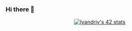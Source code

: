 ### Hi there 👋
<center>
<a href="https://github.com/JaeSeoKim/badge42"><img src="https://badge42.vercel.app/api/v2/cli1qxyu2014608mji3krvd19/stats?cursusId=21&coalitionId=64" alt="lyandriy's 42 stats" /></a>
</center>

<!--
**lyandriy/lyandriy** is a ✨ _special_ ✨ repository because its `README.md` (this file) appears on your GitHub profile.

Here are some ideas to get you started:

- 🔭 I’m currently working on ...
- 🌱 I’m currently learning ...
- 👯 I’m looking to collaborate on ...
- 🤔 I’m looking for help with ...
- 💬 Ask me about ...
- 📫 How to reach me: ...
- 😄 Pronouns: ...
- ⚡ Fun fact: ...
-->
